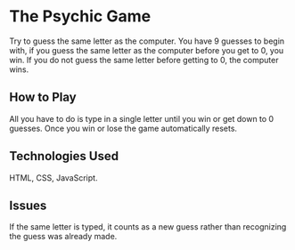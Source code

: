 # The Psychic Game
Try to guess the same letter as the computer. You have 9 guesses to begin with, if you guess the same letter as the computer before you get to 0, you win. If you do not guess the same letter before getting to 0, the computer wins. 

## How to Play
All you have to do is type in a single letter until you win or get down to 0 guesses. Once you win or lose the game automatically resets. 

## Technologies Used
HTML, CSS, JavaScript. 

## Issues
If the same letter is typed, it counts as a new guess rather than recognizing the guess was already made. 
